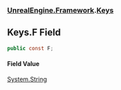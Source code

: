 ### [UnrealEngine.Framework](./UnrealEngine-Framework.md 'UnrealEngine.Framework').[Keys](./UnrealEngine-Framework-Keys.md 'UnrealEngine.Framework.Keys')
## Keys.F Field
  
```csharp
public const F;
```
#### Field Value
[System.String](https://docs.microsoft.com/en-us/dotnet/api/System.String 'System.String')  
